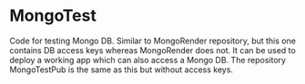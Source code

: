 # MongoTest
Code for testing Mongo DB. Similar to MongoRender repository, but this one contains DB access keys whereas MongoRender does not. 
It can be used to deploy a working app which can also access a Mongo DB.
The repository MongoTestPub is the same as this but without access keys.
